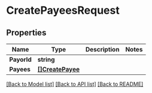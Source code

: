 # CreatePayeesRequest

## Properties

Name | Type | Description | Notes
------------ | ------------- | ------------- | -------------
**PayorId** | **string** |  | 
**Payees** | [**[]CreatePayee**](CreatePayee.md) |  | 

[[Back to Model list]](../README.md#documentation-for-models) [[Back to API list]](../README.md#documentation-for-api-endpoints) [[Back to README]](../README.md)


